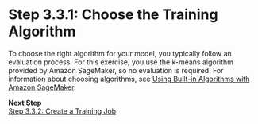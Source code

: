 # Step 3\.3\.1: Choose the Training Algorithm<a name="ex1-train-model-select-algorithm"></a>

To choose the right algorithm for your model, you typically follow an evaluation process\. For this exercise, you use the k\-means algorithm provided by Amazon SageMaker, so no evaluation is required\. For information about choosing algorithms, see [Using Built\-in Algorithms with Amazon SageMaker](algos.md)\.

**Next Step**  
[Step 3\.3\.2: Create a Training Job](ex1-train-model-create-training-job.md)